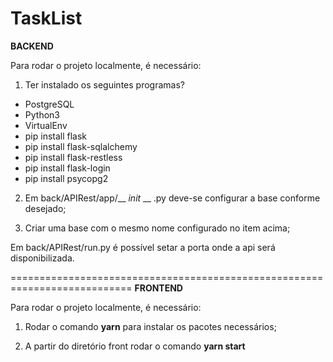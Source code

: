 # TaskList

**BACKEND**

Para rodar o projeto localmente, é necessário:

1. Ter instalado os seguintes programas?
* PostgreSQL
* Python3
* VirtualEnv
* pip install flask
* pip install flask-sqlalchemy
* pip install flask-restless
* pip install flask-login
* pip install psycopg2

2. Em back/APIRest/app/__ _init_ __ .py deve-se configurar a base conforme desejado;

3. Criar uma base com o mesmo nome configurado no item acima;

Em back/APIRest/run.py é possível setar a porta onde a api será disponibilizada.

===========================================================================
**FRONTEND**

Para rodar o projeto localmente, é necessário:

1. Rodar o comando **yarn** para instalar os pacotes necessários;

2. A partir do diretório front rodar o comando **yarn start**
